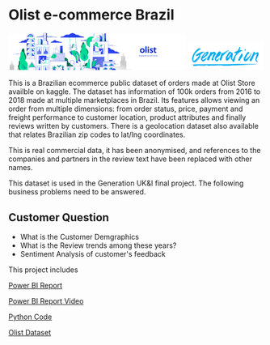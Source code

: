 # Olist e-commerce Brazil
<img src="dataset-cover.png" alt="AdventureWorksCycle" width="350" length="80" /> <img src="generation.png" alt="Generation UK&I" width="150" length="50" />

This is a Brazilian ecommerce public dataset of orders made at Olist Store availble on kaggle. The dataset has information of 100k orders from 2016 to 2018 made at multiple marketplaces in Brazil. Its features allows viewing an order from multiple dimensions: from order status, price, payment and freight performance to customer location, product attributes and finally reviews written by customers. There is a geolocation dataset also available that relates Brazilian zip codes to lat/lng coordinates.

This is real commercial data, it has been anonymised, and references to the companies and partners in the review text have been replaced with other names.

This dataset is used in the Generation UK&I final project.
The following business problems need to be answered.

## Customer Question

- What is the Customer Demgraphics
- What is the Review trends among these years?
- Sentiment Analysis of customer's feedback


This project includes

[Power BI Report](https://github.com/SadafTariq/olist/blob/main/Olist_Sadaf.pbit)

[Power BI Report Video](https://github.com/SadafTariq/olist/blob/main/Report%20Video.mp4)

[Python Code](https://github.com/SadafTariq/olist/blob/main/SentimentAnalysisPythonCode.ipynb)

[Olist Dataset](https://www.kaggle.com/datasets/olistbr/brazilian-ecommerce?select=olist_orders_dataset.csv)
